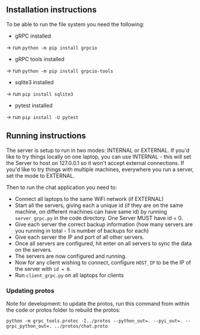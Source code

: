 ## Installation instructions

To be able to run the file system you need the following:

* gRPC installed

-> run `python -m pip install grpcio`

* gRPC tools installed

-> run `python -m pip install grpcio-tools`

* sqlite3 installed

-> run `pip install sqlite3`

* pytest installed

-> run `pip install -U pytest`

## Running instructions

The server is setup to run in two modes: INTERNAL or EXTERNAL. If you'd like to try things locally on one laptop, you can use INTERNAL - this will set the Server to host on 127.0.0.1 so it won't accept external connections. If you'd like to try things with multiple machines, everywhere you run a server, set the mode to EXTERNAL.

Then to run the chat application you need to:

* Connect all laptops to the same WiFi network (if EXTERNAL)
* Start all the servers, giving each a unique id (if they are on the same machine, on different machines can have same id) by running `server_grpc.py` in the code directory. One Server MUST have id = 0.
* Give each server the correct backup information (how many servers are you running in total - 1 is number of backups for each)
* Give each server the IP and port of all other servers.
* Once all servers are configured, hit enter on all servers to sync the data on the servers.
* The servers are now configured and running.
* Now for any client wishing to connect, configure `HOST_IP` to be the IP of the server with `id = 0`.
* Run `client_grpc.py` on all laptops for clients

### Updating protos

Note for development: to update the protos, run this command from within the code or protos folder to rebuild the protos:

```python -m grpc_tools.protoc -I../protos --python_out=. --pyi_out=. --grpc_python_out=. ../protos/chat.proto```